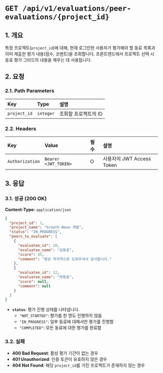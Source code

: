# `GET /api/v1/evaluations/peer-evaluations/{project_id}`

## 1. 개요

특정 프로젝트(`project_id`)에 대해, 현재 로그인한 사용자가 평가해야 할 동료 목록과 이미 제출한 평가 내용(점수, 코멘트)을 조회합니다. 프론트엔드에서 프로젝트 선택 시 동료 평가 그리드의 내용을 채우는 데 사용됩니다.

## 2. 요청

### 2.1. Path Parameters

| Key | Type | 설명 |
| :--- | :--- | :--- |
| `project_id` | `integer` | 조회할 프로젝트의 ID |

### 2.2. Headers

| Key | Value | 필수 | 설명 |
| :--- | :--- | :--- | :--- |
| `Authorization` | `Bearer <JWT_TOKEN>` | O | 사용자의 JWT Access Token |

## 3. 응답

### 3.1. 성공 (200 OK)

**Content-Type:** `application/json`

```json
{
  "project_id": 1,
  "project_name": "Growth-Wave 개발",
  "status": "IN_PROGRESS",
  "peers_to_evaluate": [
    {
      "evaluatee_id": 10,
      "evaluatee_name": "김동료",
      "score": 85,
      "comment": "항상 적극적으로 도와주셔서 감사합니다."
    },
    {
      "evaluatee_id": 12,
      "evaluatee_name": "박동료",
      "score": null,
      "comment": null
    }
  ]
}
```

- **`status`**: 평가 진행 상태를 나타냅니다.
  - `"NOT_STARTED"`: 평가를 한 명도 진행하지 않음
  - `"IN_PROGRESS"`: 일부 동료에 대해서만 평가를 진행함
  - `"COMPLETED"`: 모든 동료에 대한 평가를 완료함

### 3.2. 실패

- **400 Bad Request**: 활성 평가 기간이 없는 경우
- **401 Unauthorized**: 인증 토큰이 유효하지 않은 경우
- **404 Not Found**: 해당 `project_id`를 가진 프로젝트가 존재하지 않는 경우
